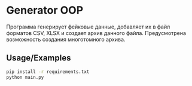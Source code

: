 # Generator OOP

Программа генерирует фейковые данные, добавляет их в файл форматов CSV, XLSX 
и создает архив данного файла.
Предусмотрена возможность создания многотомного архива.


## Usage/Examples

```bash
pip install -r requirements.txt
python main.py
```